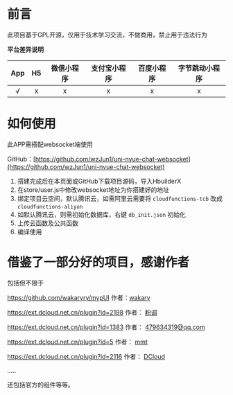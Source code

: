 # 前言

此项目基于GPL开源，仅用于技术学习交流，不做商用，禁止用于违法行为



**平台差异说明**

| App  |  H5  | 微信小程序 | 支付宝小程序 | 百度小程序 | 字节跳动小程序 |
| :--: | :--: | :--------: | :----------: | :--------: | :------------: |
|  √   |  x   |     x      |      x       |     x      |       x        |



# 如何使用

此APP需搭配websocket端使用

GitHub：[https://github.com/wzJun1/uni-nvue-chat-websocket](https://github.com/wzJun1/uni-nvue-chat-websocket)



1. 搭建完成后在本页面或GitHub下载项目源码，导入HbuilderX
2. 在store/user.js中修改websocket地址为你搭建好的地址
3. 绑定项目云空间，默认腾讯云，如需阿里云需要将 `cloudfunctions-tcb` 改成 `cloudfunctions-aliyun` 
4. 如默认腾讯云，则需初始化数据库，右键  `db_init.json` 初始化
5. 上传云函数及公共函数
6. 编译使用



 

# 借鉴了一部分好的项目，感谢作者

包括但不限于

https://github.com/wakaryry/mypUI  作者：[wakary](https://github.com/wakaryry)

https://ext.dcloud.net.cn/plugin?id=2198 作者： [粉调](https://ext.dcloud.net.cn/publisher?id=191675)

https://ext.dcloud.net.cn/plugin?id=1383 作者： [479634319@qq.com](https://ext.dcloud.net.cn/publisher?id=249495)

https://ext.dcloud.net.cn/plugin?id=5 作者： [mmt](https://ext.dcloud.net.cn/publisher?id=73507)

https://ext.dcloud.net.cn/plugin?id=2116 作者： [DCloud](https://ext.dcloud.net.cn/publisher?id=93)

.....

还包括官方的组件等等。


